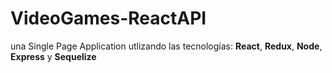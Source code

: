 # VideoGames-ReactAPI
una Single Page Application utlizando las tecnologías: **React**, **Redux**, **Node**, **Express** y **Sequelize**

